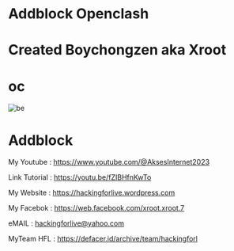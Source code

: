 # Addblock Openclash

# Created Boychongzen aka Xroot

#  oc
![be](https://raw.githubusercontent.com/boychongzen18/adblock/refs/heads/main/oc.jpg)
#  Addblock


My Youtube    : https://www.youtube.com/@AksesInternet2023

Link Tutorial : https://youtu.be/fZIBHfnKwTo

My Website    : https://hackingforlive.wordpress.com

My Facebok    : https://web.facebook.com/xroot.xroot.7

eMAIL         : hackingforlive@yahoo.com     

MyTeam HFL    : https://defacer.id/archive/team/hackingforl
